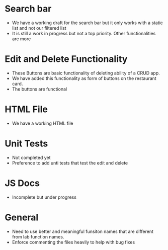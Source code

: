 # Search bar
 - We have a working draft for the search bar but it only works with a static list and not our filtered list
 - It is still a work in progress but not a top priority. Other functionalities are more 


# Edit and Delete Functionality
 - These Buttons are basic functionality of deleting ability of a CRUD app.
 - We have added this functionality as form of buttons on the restaurant card. 
 - The buttons are functional


# HTML File
 - We have a working HTML file

# Unit Tests
 - Not completed yet
 - Preference to add unti tests that test the edit and delete 

# JS Docs
 - Incomplete but under progress

# General 
 - Need to use better and meaningful funsiton names that are different from lab function names. 
 - Enforce commenting the files heavily to help with bug fixes
